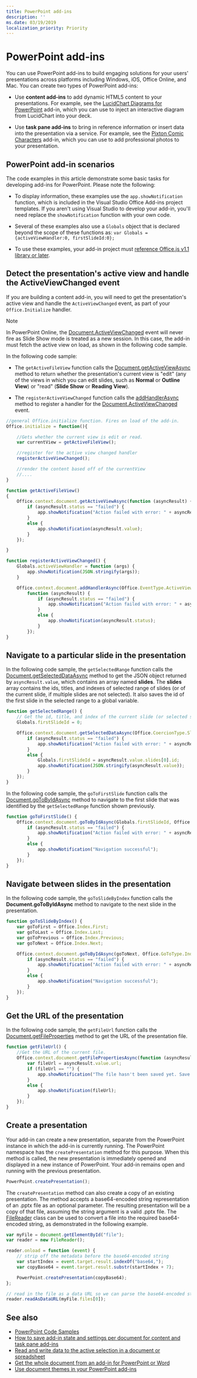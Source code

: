 ```yaml
---
title: PowerPoint add-ins
description: ''
ms.date: 03/19/2019
localization_priority: Priority
---
```


# PowerPoint add-ins

You can use PowerPoint add-ins to build engaging solutions for your users' presentations across platforms including Windows, iOS, Office Online, and Mac. You can create two types of PowerPoint add-ins:

- Use **content add-ins** to add dynamic HTML5 content to your presentations. For example, see the [LucidChart Diagrams for PowerPoint](https://appsource.microsoft.com/en-us/product/office/WA104380117) add-in, which you can use to inject an interactive diagram from LucidChart into your deck.

- Use **task pane add-ins** to bring in reference information or insert data into the presentation via a service. For example, see the [Pixton Comic Characters](https://appsource.microsoft.com/en-us/product/office/WA104380907) add-in, which you can use to add professional photos to your presentation. 

## PowerPoint add-in scenarios

The code examples in this article demonstrate some basic tasks for developing add-ins for PowerPoint. Please note the following:

- To display information, these examples use the `app.showNotification` function, which is included in the Visual Studio Office Add-ins project templates. If you aren't using Visual Studio to develop your add-in, you'll need replace the `showNotification` function with your own code. 

- Several of these examples also use a `Globals` object that is declared beyond the scope of these functions as:
    `var Globals = {activeViewHandler:0, firstSlideId:0};`

- To use these examples, your add-in project must [reference Office.js v1.1 library or later](../develop/referencing-the-javascript-api-for-office-library-from-its-cdn.md).

## Detect the presentation's active view and handle the ActiveViewChanged event

If you are building a content add-in, you will need to get the presentation's active view and handle the `ActiveViewChanged` event, as part of your `Office.Initialize` handler.

> [!NOTE]
> In PowerPoint Online, the [Document.ActiveViewChanged](/javascript/api/office/office.document) event will never fire as Slide Show mode is treated as a new session. In this case, the add-in must fetch the active view on load, as shown in the following code sample.

In the following code sample:

- The  `getActiveFileView` function calls the [Document.getActiveViewAsync](/javascript/api/office/office.document#getactiveviewasync-options--callback-) method to return whether the presentation's current view is "edit" (any of the views in which you can edit slides, such as **Normal** or **Outline View**) or "read" (**Slide Show** or **Reading View**).

- The  `registerActiveViewChanged` function calls the [addHandlerAsync](/javascript/api/office/office.document#addhandlerasync-eventtype--handler--options--callback-) method to register a handler for the [Document.ActiveViewChanged](/javascript/api/office/office.document) event.


```js
//general Office.initialize function. Fires on load of the add-in.
Office.initialize = function(){

    //Gets whether the current view is edit or read.
    var currentView = getActiveFileView();

    //register for the active view changed handler
    registerActiveViewChanged();

    //render the content based off of the currentView
    //....
}

function getActiveFileView()
{
    Office.context.document.getActiveViewAsync(function (asyncResult) {
        if (asyncResult.status == "failed") {
            app.showNotification("Action failed with error: " + asyncResult.error.message);
        }
        else {
            app.showNotification(asyncResult.value);
        }
    });

}

function registerActiveViewChanged() {
    Globals.activeViewHandler = function (args) {
        app.showNotification(JSON.stringify(args));
    }

    Office.context.document.addHandlerAsync(Office.EventType.ActiveViewChanged, Globals.activeViewHandler,
        function (asyncResult) {
            if (asyncResult.status == "failed") {
                app.showNotification("Action failed with error: " + asyncResult.error.message);
            }
            else {
                app.showNotification(asyncResult.status);
            }
        });
}
```

## Navigate to a particular slide in the presentation

In the following code sample, the `getSelectedRange` function calls the [Document.getSelectedDataAsync](/javascript/api/office/office.document#getselecteddataasync-coerciontype--options--callback-) method to get the JSON object returned by `asyncResult.value`, which contains an array named **slides**. The **slides** array contains the ids, titles, and indexes of selected range of slides (or of the current slide, if multiple slides are not selected). It also saves the id of the first slide in the selected range to a global variable.

```js
function getSelectedRange() {
    // Get the id, title, and index of the current slide (or selected slides) and store the first slide id */
    Globals.firstSlideId = 0;

    Office.context.document.getSelectedDataAsync(Office.CoercionType.SlideRange, function (asyncResult) {
        if (asyncResult.status == "failed") {
            app.showNotification("Action failed with error: " + asyncResult.error.message);
        }
        else {
            Globals.firstSlideId = asyncResult.value.slides[0].id;
            app.showNotification(JSON.stringify(asyncResult.value));
        }
    });
}
```

In the following code sample, the `goToFirstSlide` function calls the [Document.goToByIdAsync](/javascript/api/office/office.document#gotobyidasync-id--gototype--options--callback-) method to navigate to the first slide that was identified by the `getSelectedRange` function shown previously.

```js
function goToFirstSlide() {
    Office.context.document.goToByIdAsync(Globals.firstSlideId, Office.GoToType.Slide, function (asyncResult) {
        if (asyncResult.status == "failed") {
            app.showNotification("Action failed with error: " + asyncResult.error.message);
        }
        else {
            app.showNotification("Navigation successful");
        }
    });
}
```

## Navigate between slides in the presentation

In the following code sample, the `goToSlideByIndex` function calls the **Document.goToByIdAsync** method to navigate to the next slide in the presentation.

```js
function goToSlideByIndex() {
    var goToFirst = Office.Index.First;
    var goToLast = Office.Index.Last;
    var goToPrevious = Office.Index.Previous;
    var goToNext = Office.Index.Next;

    Office.context.document.goToByIdAsync(goToNext, Office.GoToType.Index, function (asyncResult) {
        if (asyncResult.status == "failed") {
            app.showNotification("Action failed with error: " + asyncResult.error.message);
        }
        else {
            app.showNotification("Navigation successful");
        }
    });
}
```

## Get the URL of the presentation

In the following code sample, the  `getFileUrl` function calls the [Document.getFileProperties](/javascript/api/office/office.document#getfilepropertiesasync-options--callback-) method to get the URL of the presentation file.

```js
function getFileUrl() {
    //Get the URL of the current file.
    Office.context.document.getFilePropertiesAsync(function (asyncResult) {
        var fileUrl = asyncResult.value.url;
        if (fileUrl == "") {
            app.showNotification("The file hasn't been saved yet. Save the file and try again");
        }
        else {
            app.showNotification(fileUrl);
        }
    });
}
```

## Create a presentation

Your add-in can create a new presentation, separate from the PowerPoint instance in which the add-in is currently running. The PowerPoint namespace has the `createPresentation` method for this purpose. When this method is called, the new presentation is immediately opened and displayed in a new instance of PowerPoint. Your add-in remains open and running with the previous presentation.

```js
PowerPoint.createPresentation();
```

The `createPresentation` method can also create a copy of an existing presentation. The method accepts a base64-encoded string representation of an .pptx file as an optional parameter. The resulting presentation will be a copy of that file, assuming the string argument is a valid .pptx file. The [FileReader](https://developer.mozilla.org/docs/Web/API/FileReader) class can be used to convert a file into the required base64-encoded string, as demonstrated in the following example.

```js
var myFile = document.getElementById("file");
var reader = new FileReader();

reader.onload = function (event) {
    // strip off the metadata before the base64-encoded string
    var startIndex = event.target.result.indexOf("base64,");
    var copyBase64 = event.target.result.substr(startIndex + 7);

    PowerPoint.createPresentation(copyBase64);
};

// read in the file as a data URL so we can parse the base64-encoded string
reader.readAsDataURL(myFile.files[0]);
```

## See also

- [PowerPoint Code Samples](https://developer.microsoft.com/en-us/office/gallery/?filterBy=Samples,PowerPoint)
- [How to save add-in state and settings per document for content and task pane add-ins](../develop/persisting-add-in-state-and-settings.md#how-to-save-add-in-state-and-settings-per-document-for-content-and-task-pane-add-ins)
- [Read and write data to the active selection in a document or spreadsheet](../develop/read-and-write-data-to-the-active-selection-in-a-document-or-spreadsheet.md)
- [Get the whole document from an add-in for PowerPoint or Word](../powerpoint/get-the-whole-document-from-an-add-in-for-powerpoint.md)
- [Use document themes in your PowerPoint add-ins](use-document-themes-in-your-powerpoint-add-ins.md)